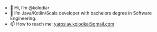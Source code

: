 - 👋 Hi, I’m @kolodiar
- 👀 I’m Java/Kotlin/Scala developer with bachelors degree in Software Engineering.
- 📫 How to reach me: yaroslav.kolodka@gmail.com

<!---
kolodiar/kolodiar is a ✨ special ✨ repository because its `README.md` (this file) appears on your GitHub profile.
You can click the Preview link to take a look at your changes.
--->
